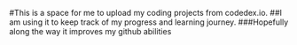 #This is a space for me to upload my coding projects from codedex.io.
##I am using it to keep track of my progress and learning journey.
###Hopefully along the way it improves my github abilities
